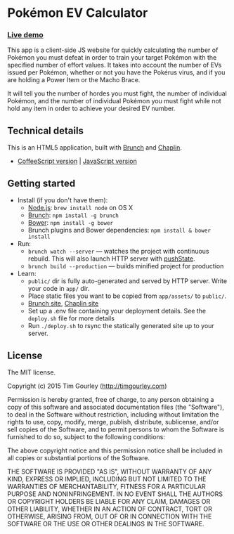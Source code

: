 # Pokémon EV Calculator

### [Live demo](http://pokemon.night.coffee/)

This app is a client-side JS website for quickly calculating the number
of Pokémon you must defeat in order to train your target Pokémon with
the specified number of effort values. It takes into account the number
of EVs issued per Pokémon, whether or not you have the Pokérus virus,
and if you are holding a Power Item or the Macho Brace.

It will tell you the number of hordes you must fight, the number of
individual Pokémon, and the number of individual Pokémon you must fight
while not hold any item in order to achieve your desired EV number.

## Technical details

This is an HTML5 application, built with
[Brunch](http://brunch.io) and [Chaplin](http://chaplinjs.org).

* [CoffeeScript version](https://github.com/paulmillr/brunch-with-chaplin) | [JavaScript version](https://github.com/paulmillr/brunch-with-chaplin-js)

## Getting started
* Install (if you don't have them):
    * [Node.js](http://nodejs.org): `brew install node` on OS X
    * [Brunch](http://brunch.io): `npm install -g brunch`
    * [Bower](http://bower.io): `npm install -g bower`
    * Brunch plugins and Bower dependencies: `npm install & bower install`
* Run:
    * `brunch watch --server` — watches the project with continuous rebuild. This will also launch HTTP server with [pushState](https://developer.mozilla.org/en-US/docs/Web/Guide/API/DOM/Manipulating_the_browser_history).
    * `brunch build --production` — builds minified project for production
* Learn:
    * `public/` dir is fully auto-generated and served by HTTP server.  Write your code in `app/` dir.
    * Place static files you want to be copied from `app/assets/` to `public/`.
    * [Brunch site](http://brunch.io), [Chaplin site](http://chaplinjs.org)
    * Set up a .env file containing your deployment details. See the <code>deploy.sh</code> file for more details
    * Run <code>./deploy.sh</code> to rsync the statically generated site up to your server.

## License
The MIT license.

Copyright (c) 2015 Tim Gourley (http://timgourley.com)

Permission is hereby granted, free of charge, to any person obtaining a copy of
this software and associated documentation files (the "Software"), to deal in
the Software without restriction, including without limitation the rights to
use, copy, modify, merge, publish, distribute, sublicense, and/or sell copies
of the Software, and to permit persons to whom the Software is furnished to do
so, subject to the following conditions:

The above copyright notice and this permission notice shall be included in all
copies or substantial portions of the Software.

THE SOFTWARE IS PROVIDED "AS IS", WITHOUT WARRANTY OF ANY KIND, EXPRESS OR
IMPLIED, INCLUDING BUT NOT LIMITED TO THE WARRANTIES OF MERCHANTABILITY,
FITNESS FOR A PARTICULAR PURPOSE AND NONINFRINGEMENT. IN NO EVENT SHALL THE
AUTHORS OR COPYRIGHT HOLDERS BE LIABLE FOR ANY CLAIM, DAMAGES OR OTHER
LIABILITY, WHETHER IN AN ACTION OF CONTRACT, TORT OR OTHERWISE, ARISING FROM,
OUT OF OR IN CONNECTION WITH THE SOFTWARE OR THE USE OR OTHER DEALINGS IN THE
SOFTWARE.

